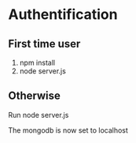 # Authentification

## First time user

1. npm install
2. node server.js

## Otherwise

Run node server.js

The mongodb is now set to localhost
